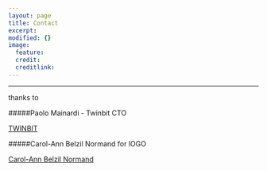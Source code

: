 ```yaml
---
layout: page
title: Contact
excerpt: 
modified: {} 
image:
  feature: 
  credit: 
  creditlink: 
---
```


---
thanks to

#####Paolo Mainardi - Twinbit CTO 

<div markdown="0"><a href="http://www.twinbit.it/it" class="btn">TWINBIT</a></div>

#####Carol-Ann Belzil Normand for lOGO

<div markdown="0"><a href="http://carolannbelzilnormand.com/" class="btn">Carol-Ann Belzil Normand</a></div>

